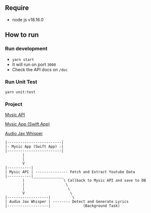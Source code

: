 ## Require
- node js v18.16.0

## How to run

### Run development
- `yarn start`
- It will run on port `3000`
- Check the API docs on `/doc`

### Run Unit Test
`yarn unit:test`


### Project

[Mysic API](https://github.com/yusrilsabir22/mysic-api)

[Mysic App (Swift App)](https://github.com/yusrilsabir22/MysicApp)

[Audio Jax Whisper](https://github.com/yusrilsabir22/audio_jax_whisper)

```
|-------------------------|
|- Mysic App (Swift App) -|
|-------------------------|
        |
        |
        V
|-----------|
| Mysic API | --------------- Fetch and Extract Youtube Data
|-----------|______________
        |                  \ Callback to Mysic API and save to DB
        |                   \
        |                    \
        V                     \ 
|-------------------|          \ 
| Audio Jax Whisper | -------- Detect and Generate Lyrics
|-------------------|               (Background Task)
```